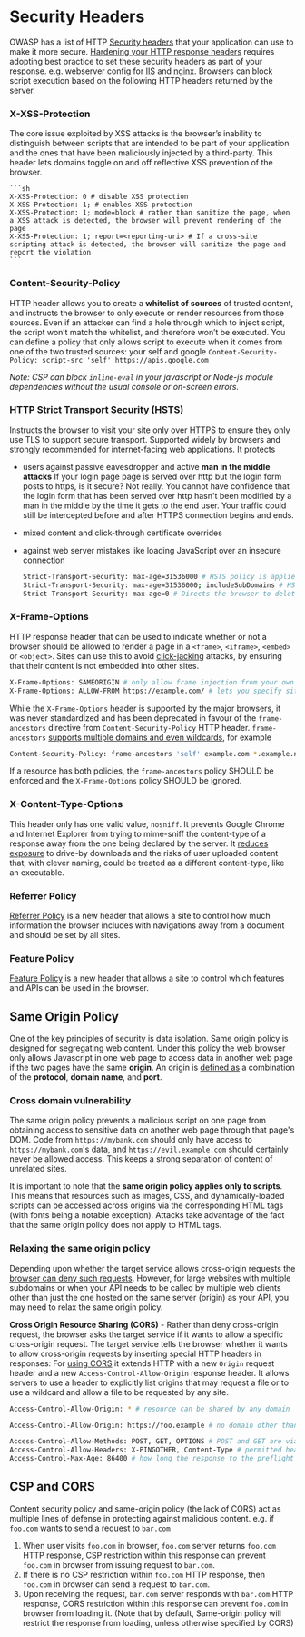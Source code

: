 # Security Headers

OWASP has a list of HTTP [Security headers](https://owasp.org/www-project-secure-headers/#tab=Headers) that your application can use  to make it more secure. [Hardening your HTTP response headers](https://scotthelme.co.uk/hardening-your-http-response-headers/) requires adopting best practice to set these security headers as part of your response. e.g. webserver config for [IIS](https://gist.github.com/The-Scott/f7b5d03e260036cfc4dce5ad89578377) and [nginx](https://gist.github.com/plentz/6737338). Browsers can block script execution based on the following HTTP headers returned by the server.

### X-XSS-Protection

The core issue exploited by XSS attacks is the browser’s inability to distinguish between scripts that are intended to be part of your application and the ones that have been maliciously injected by a third-party. This header lets domains toggle on and off reflective XSS prevention of the browser.

    ```sh
    X-XSS-Protection: 0 # disable XSS protection
    X-XSS-Protection: 1; # enables XSS protection
    X-XSS-Protection: 1; mode=block # rather than sanitize the page, when a XSS attack is detected, the browser will prevent rendering of the page
    X-XSS-Protection: 1; report=<reporting-uri> # If a cross-site scripting attack is detected, the browser will sanitize the page and report the violation
    ```

### Content-Security-Policy

HTTP header allows you to create a **whitelist of sources** of trusted content, and instructs the browser to only execute or render resources from those sources. Even if an attacker can find a hole through which to inject script, the script won’t match the whitelist, and therefore won’t be executed. You can define a policy that only allows script to execute when it comes from one of the two trusted sources: your self and google
    `Content-Security-Policy: script-src 'self' https://apis.google.com`

*Note: CSP can block `inline-eval` in your javascript or Node-js module dependencies without the usual console or on-screen errors.*

### HTTP Strict Transport Security (HSTS)

Instructs the browser to visit your site only over HTTPS to ensure they only use TLS to support secure transport. Supported widely by browsers and strongly recommended for internet-facing web applications. It protects

* users against passive eavesdropper and active **man in the middle attacks** If your login page page is served over http but the login form posts to https, is it secure? Not really. You cannot have confidence that the login form that has been served over http hasn't been modified by a man in the middle by the time it gets to the end user. Your traffic could still be intercepted before and after HTTPS connection begins and ends.
* mixed content and click-through certificate overrides
* against web server mistakes like loading JavaScript over an insecure connection
    
    ```sh
    Strict-Transport-Security: max-age=31536000 # HSTS policy is applied only to the domain of HSTS host issuing it and remains in effect for one year
    Strict-Transport-Security: max-age=31536000; includeSubDomains # HSTS policy is applied to the domain of the issuing host as well as its subdomains and remains in effect for one year.
    Strict-Transport-Security: max-age=0 # Directs the browser to delete the entire HSTS policy
    ```

### X-Frame-Options

HTTP response header that can be used to indicate whether or not a browser should be allowed to render a page in a `<frame>`, `<iframe>`, `<embed>`  or `<object>`. Sites can use this to avoid [click-jacking](https://scotthelme.co.uk/hardening-your-http-response-headers/#x-frame-options) attacks, by ensuring that their content is not embedded into other sites.

```sh
X-Frame-Options: SAMEORIGIN # only allow frame injection from your own site
X-Frame-Options: ALLOW-FROM https://example.com/ # lets you specify sites that are permitted to frame your own site
```

While the `X-Frame-Options` header is supported by the major browsers, it was never standardized and has been deprecated in favour of the `frame-ancestors` directive from `Content-Security-Policy` HTTP header. `frame-ancestors` [supports multiple domains and even wildcards](https://stackoverflow.com/questions/10205192/x-frame-options-allow-from-multiple-domains), for example
    
```sh
Content-Security-Policy: frame-ancestors 'self' example.com *.example.net
```

If a resource has both policies, the `frame-ancestors` policy SHOULD be enforced and the `X-Frame-Options` policy SHOULD be ignored.

### X-Content-Type-Options

This header only has one valid value, `nosniff`. It prevents Google Chrome and Internet Explorer from trying to mime-sniff the content-type of a response away from the one being declared by the server. It [reduces exposure](https://www.keycdn.com/support/what-is-mime-sniffing#how-to-avoid-mime-sniffing-vulnerabilities) to drive-by downloads and the risks of user uploaded content that, with clever naming, could be treated as a different content-type, like an executable.

### Referrer Policy

[Referrer Policy](https://scotthelme.co.uk/a-new-security-header-referrer-policy/) is a new header that allows a site to control how much information the browser includes with navigations away from a document and should be set by all sites.

### Feature Policy

[Feature Policy](https://scotthelme.co.uk/a-new-security-header-feature-policy/) is a new header that allows a site to control which features and APIs can be used in the browser.

## Same Origin Policy

One of the key principles of security is data isolation. Same origin policy is designed for segregating web content. Under this policy the web browser only allows Javascript in one web page to access data in another web page if the two pages have the same **origin**. An origin is [defined as](https://en.wikipedia.org/wiki/Same-origin_policy) a combination of the **protocol**, **domain name**, and **port**.

### Cross domain vulnerability

The same origin policy prevents a malicious script on one page from obtaining access to sensitive data on another web page through that page's DOM. Code from `https://mybank.com` should only have access to `https://mybank.com`'s data, and `https://evil.example.com` should certainly never be allowed access. This keeps a strong separation of content of unrelated sites.

It is important to note that the **same origin policy applies only to scripts**. This means that resources such as images, CSS, and dynamically-loaded scripts can be accessed across origins via the corresponding HTML tags (with fonts being a notable exception). Attacks take advantage of the fact that the same origin policy does not apply to HTML tags.

### Relaxing the same origin policy

Depending upon whether the target service allows cross-origin requests the [browser can deny such requests](https://stackoverflow.com/questions/20035101/why-doesn-t-postman-get-a-no-access-control-allow-origin-header-is-present-on). However, for large websites with multiple subdomains or when your API needs to be called by multiple web clients other than just the one hosted on the same server (origin) as your API, you may need to relax the same origin policy.

**Cross Origin Resource Sharing (CORS)** - Rather than deny cross-origin request, the browser asks the target service if it wants to allow a specific cross-origin request. The target service tells the browser whether it wants to allow cross-origin requests by inserting special HTTP headers in responses: For [using CORS](https://developer.mozilla.org/en-US/docs/Web/HTTP/CORS) it extends HTTP with a new `Origin` request header and a new `Access-Control-Allow-Origin` response header. It allows servers to use a header to explicitly list origins that may request a file or to use a wildcard and allow a file to be requested by any site.

```sh
Access-Control-Allow-Origin: * # resource can be shared by any domain

Access-Control-Allow-Origin: https://foo.example # no domain other than https://foo.example can access the resource in a cross-site manner

Access-Control-Allow-Methods: POST, GET, OPTIONS # POST and GET are viable methods to query the resource in question
Access-Control-Allow-Headers: X-PINGOTHER, Content-Type # permitted headers to be used with the actual request
Access-Control-Max-Age: 86400 # how long the response to the preflight request can be cached for without sending another preflight request
```

## CSP and CORS

Content security policy and same-origin policy (the lack of CORS) act as multiple lines of defense in protecting against malicious content. e.g. if `foo.com` wants to send a request to `bar.com`

1. When user visits `foo.com` in browser, `foo.com` server returns `foo.com` HTTP response, CSP restriction within this response can prevent `foo.com` in browser from issuing request to `bar.com`.
2. If there is no CSP restriction within `foo.com` HTTP response, then `foo.com` in browser can send a request to `bar.com`.
3. Upon receiving the request, `bar.com` server responds with `bar.com` HTTP response, CORS restriction within this response can prevent `foo.com` in browser from loading it. (Note that by default, Same-origin policy will restrict the response from loading, unless otherwise specified by CORS)
